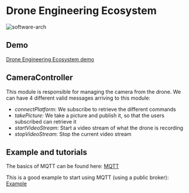 # Drone Engineering Ecosystem
![software-arch](https://user-images.githubusercontent.com/32190349/155320787-f8549148-3c93-448b-b79a-388623ca5d3f.png)

## Demo

[Drone Engineering Ecosystem demo](https://www.youtube.com/playlist?list=PL64O0POFYjHpXyP-T063RdKRJXuhqgaXY)

## CameraController

This module is responsible for managing the camera from the drone.
We can have 4 different valid messages arriving to this module:

- *connectPlatform*: We subscribe to retrieve the different commands
- *takePicture*: We take a picture and publish it, so that the users subscribed can retrieve it
- *startVideoStream*: Start a video stream of what the drone is recording
- *stopVideoStream*: Stop the current video stream

## Example and tutorials

The basics of MQTT can be found here:
[MQTT](https://www.youtube.com/watch?v=EIxdz-2rhLs)

This is a good example to start using MQTT (using a public broker):
[Example](https://www.youtube.com/watch?v=kuyCd53AOtg)
